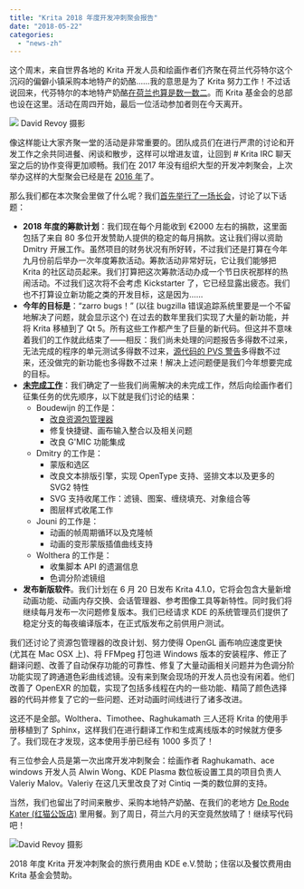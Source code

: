 ```yaml
---
title: "Krita 2018 年度开发冲刺聚会报告"
date: "2018-05-22"
categories: 
  - "news-zh"
---
```


这个周末，来自世界各地的 Krita 开发人员和绘画作者们齐聚在荷兰代芬特尔这个沉闷的偏僻小镇采购本地特产的奶酪……我的意思是为了 Krita 努力工作！不过话说回来，代芬特尔的本地特产奶酪[在荷兰也算是数一数二](http://www.kaashandel-debrink.nl/)。而 Krita 基金会的总部也设在这里。活动在周四开始，最后一位活动参加者则在今天离开。

[![](/images/posts/2018/2018-05_Krita-sprint_Deventer-1024x345.jpg)](/images/posts/2018/2018-05_Krita-sprint_Deventer.jpg) David Revoy 摄影

像这样能让大家齐聚一堂的活动是非常重要的。团队成员们在进行严肃的讨论和开发工作之余共同进餐、闲谈和散步，这样可以增进友谊，让回到 # Krita IRC 聊天室之后的协作变得更加顺畅。我们在 2017 年没有组织大型的开发冲刺聚会，上次举办这样的大型聚会已经是在 [2016 年](https://krita.org/en/item/2016-krita-sprint-day-1/)了。

那么我们都在本次聚会里做了什么呢？我们[首先举行了一场长会](https://files.kde.org/krita/krita_meeting_docs/Other%20Meetings/2018%20Krita%20Sprint%20Meeting.odt)，讨论了以下话题：

- **2018 年度的筹款计划**：我们现在每个月能收到 €2000 左右的捐款，这里面包括了来自 80 多位开发赞助人提供的稳定的每月捐款。这让我们得以资助 Dmitry 开展工作。虽然项目的财务状况有所好转，不过我们还是打算在今年九月份前后举办一次年度筹款活动。筹款活动非常好玩，它让我们能够把 Krita 的社区动员起来。我们打算把这次筹款活动办成一个节日庆祝那样的热闹活动。不过我们这次将不会考虑 Kickstarter 了，它已经显露出疲态。我们也不打算设立新功能之类的开发目标，这是因为……
- **今年的目标是**：“zarro bugs！” (以往 bugzilla 错误追踪系统里要是一个不留地解决了问题，就会显示这个) 在过去的数年里我们实现了大量的新功能，并将 Krita 移植到了 Qt 5。所有这些工作都产生了巨量的新代码。但这并不意味着我们的工作就此结束了——相反：我们尚未处理的问题报告多得数不过来，无法完成的程序的单元测试多得数不过来，[源代码的 PVS 警告](https://www.viva64.com/en/b/0569/)多得数不过来，还没做完的新功能也多得数不过来！解决上述问题便是我们今年想要完成的目标。
- [**未完成工作**](https://phabricator.kde.org/T8758)：我们确定了一些我们尚需解决的未完成工作，然后向绘画作者们征集任务的优先顺序，以下就是我们讨论的结果：
    - Boudewijn 的工作是：
        - [改良资源包管理器](https://phabricator.kde.org/T379)
        - 修复快捷键、画布输入整合以及相关问题
        - 改良 G'MIC 功能集成
    - Dmitry 的工作是：
        - 蒙版和选区
        - 改良文本排版引擎，实现 OpenType 支持、竖排文本以及更多的 SVG2 特性
        - SVG 支持收尾工作：滤镜、图案、缠绕填充、对象组合等
        - 图层样式收尾工作
    - Jouni 的工作是：
        - 动画的帧周期循环以及克隆帧
        - 动画的变形蒙版插值曲线支持
    - Wolthera 的工作是：
        - 收集脚本 API 的遗漏信息
        - 色调分阶滤镜组
- **发布新版软件**。我们计划在 6 月 20 日发布 Krita 4.1.0，它将会包含大量新增动画功能、动画内存交换、会话管理器、参考图像工具等新特性。同时我们将继续每月发布一次问题修复版本。我们已经请求 KDE 的系统管理员们提供了稳定分支的每夜编译版本，在正式版发布之前供用户测试。

我们还讨论了资源包管理器的改良计划、努力使得 OpenGL 画布响应速度更快 (尤其在 Mac OSX 上)、将 FFMpeg 打包进 Windows 版本的安装程序、修正了翻译问题、改善了自动保存功能的可靠性、修复了大量动画相关问题并为色调分阶功能实现了跨通道色彩曲线滤镜。没有来到聚会现场的开发人员也没有闲着。他们改善了 OpenEXR 的加载，实现了包括多线程在内的一些功能、精简了颜色选择器的代码并修复了它的一些问题、还对动画时间线进行了诸多改进。

这还不是全部。Wolthera、Timothee、Raghukamath 三人还将 Krita 的使用手册移植到了 Sphinx，这样我们在进行翻译工作和生成离线版本的时候就方便多了。我们现在才发现，这本使用手册已经有 1000 多页了！

有三位参会人员是第一次出席开发冲刺聚会：绘画作者 Raghukamath、ace windows 开发人员 Alwin Wong、KDE Plasma 数位板设置工具的项目负责人 Valeriy Malov。Valeriy 在这几天里改良了对 Cintiq 一类的数位屏的支持。

当然，我们也留出了时间来散步、采购本地特产奶酪、在我们的老地方 [De Rode Kater (红猫公饭店)](http://www.derodekater.nu/) 里用餐。到了周日，荷兰六月的天空竟然放晴了！继续写代码吧！

[![](/images/posts/2018/rode_kater-1024x529.jpg)](/images/posts/2018/rode_kater.jpg)David Revoy 摄影

2018 年度 Krita 开发冲刺聚会的旅行费用由 KDE e.V.赞助；住宿以及餐饮费用由 Krita 基金会赞助。
